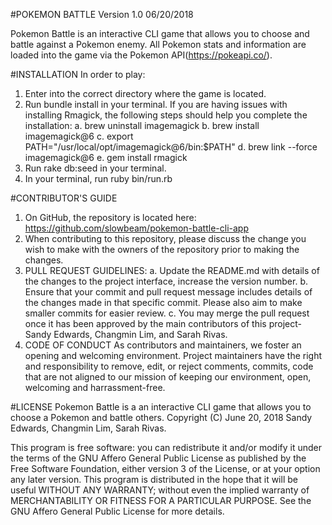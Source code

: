 #POKEMON BATTLE Version 1.0 06/20/2018

Pokemon Battle is an interactive CLI game that allows you to choose and battle against a Pokemon enemy. All Pokemon stats and information are loaded into the game via the Pokemon API(https://pokeapi.co/).


#INSTALLATION
In order to play:
1. Enter into the correct directory where the game is located.
2. Run bundle install in your terminal. If you are having issues with installing Rmagick, the following steps should help you complete the installation:
  a. brew uninstall imagemagick
  b. brew install imagemagick@6
  c. export PATH="/usr/local/opt/imagemagick@6/bin:$PATH"
  d. brew link --force imagemagick@6
  e. gem install rmagick
3. Run rake db:seed in your terminal.
4. In your terminal, run ruby bin/run.rb

#CONTRIBUTOR'S GUIDE
1. On GitHub, the repository is located here: <https://github.com/slowbeam/pokemon-battle-cli-app>
2. When contributing to this repository, please discuss the change you wish to make with the owners of the repository prior to making the changes.
3. PULL REQUEST GUIDELINES:
  a. Update the README.md with details of the changes to the project interface, increase the version number.
  b. Ensure that your commit and pull request message includes details of the changes made in that specific commit. Please also aim to make smaller commits for easier review.
  c. You may merge the pull request once it has been approved by the main contributors of this project- Sandy Edwards, Changmin Lim, and Sarah Rivas.  
4. CODE OF CONDUCT
    As contributors and maintainers, we foster an opening and welcoming environment. Project maintainers have the right and responsibility to remove, edit, or reject comments, commits, code that are not aligned to our mission of keeping our environment, open, welcoming and harrassment-free.  

#LICENSE
Pokemon Battle is a an interactive CLI game that allows you to choose a Pokemon and battle others.
    Copyright (C) June 20, 2018 Sandy Edwards, Changmin Lim, Sarah Rivas. 
    
This program is free software: you can redistribute it and/or modify it under the terms of the GNU Affero General Public License as published by the Free Software Foundation, either version 3 of the License, or at your option any later version. This program is distributed in the hope that it will be useful WITHOUT ANY WARRANTY; without even the implied warranty of MERCHANTABILITY OR FITNESS FOR A PARTICULAR PURPOSE. See the GNU Affero General Public License for more details. 
    
 

